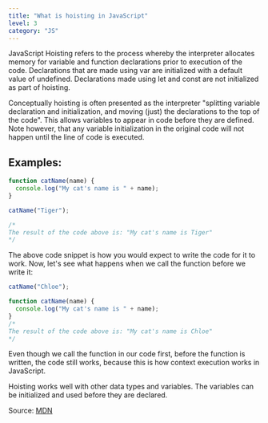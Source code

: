 ```yaml
---
title: "What is hoisting in JavaScript"
level: 3
category: "JS"
---
```


JavaScript Hoisting refers to the process whereby the interpreter allocates memory for variable and function declarations prior to execution of the code. Declarations that are made using var are initialized with a default value of undefined. Declarations made using let and const are not initialized as part of hoisting.

Conceptually hoisting is often presented as the interpreter "splitting variable declaration and initialization, and moving (just) the declarations to the top of the code". This allows variables to appear in code before they are defined. Note however, that any variable initialization in the original code will not happen until the line of code is executed.

## Examples:

```javascript
function catName(name) {
  console.log("My cat's name is " + name);
}

catName("Tiger");

/*
The result of the code above is: "My cat's name is Tiger"
*/
```

The above code snippet is how you would expect to write the code for it to work. Now, let's see what happens when we call the function before we write it:

```javascript
catName("Chloe");

function catName(name) {
  console.log("My cat's name is " + name);
}
/*
The result of the code above is: "My cat's name is Chloe"
*/
```

Even though we call the function in our code first, before the function is written, the code still works, because this is how context execution works in JavaScript.

Hoisting works well with other data types and variables. The variables can be initialized and used before they are declared.

Source: [MDN](https://developer.mozilla.org/en-US/docs/Glossary/Hoisting)
